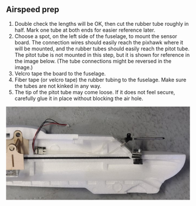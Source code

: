 ## Airspeed prep
1. Double check the lengths will be OK, then cut the rubber tube roughly in half. Mark one tube at both ends for easier reference later.
1. Choose a spot, on the left side of the fuselage, to mount the sensor board. The connection wires should easily reach the pixhawk where it will be mounted, and  the rubber tubes should easily reach the pitot tube. The pitot tube is not mounted in this step, but it is shown for reference in the image below. (The tube connections might be reversed in the image.)
1. Velcro tape the board to the fuselage.
1. Fiber tape (or velcro tape) the rubber tubing to the fuselage. Make sure the tubes are not kinked in any way.
1. The tip of the pitot tube may come loose. If it does not feel secure, carefully glue it in place without blocking the air hole.

![airspeed mount with fuselage](../images/fuselage_airspeed_mount.jpg)
